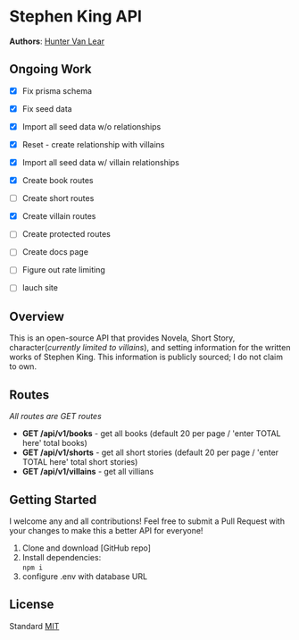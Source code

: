 # Stephen King API

**Authors**: [Hunter Van Lear](https://github.com/hvanlear)

## Ongoing Work
- [x] Fix prisma schema
- [x] Fix seed data
- [x] Import all seed data w/o relationships
- [x] Reset - create relationship with villains
- [x] Import all seed data w/ villain relationships
- [x] Create book routes
- [ ] Create short routes
- [x] Create villain routes
- [ ] Create protected routes
- [ ] Create docs page
- [ ] Figure out rate limiting 
- [ ] lauch site


## Overview
This is an open-source API that provides Novela, Short Story, character(*currently limited to villains*), and setting information for the written works of Stephen King. This information is publicly sourced; I do not claim to own.

## Routes
_All routes are GET routes_
* **GET /api/v1/books** - get all books (default 20 per page / 'enter TOTAL here' total books)
* **GET /api/v1/shorts** - get all short stories (default 20 per page / 'enter TOTAL here' total short stories)
* **GET /api/v1/villains** - get all villians 

## Getting Started
I welcome any and all contributions! Feel free to submit a Pull Request with your changes to make this a better API for everyone!

1. Clone and download [GitHub repo]
1. Install dependencies:\
`npm i`
1. configure .env with database URL


## License
Standard [MIT](/LICENSE.md)


